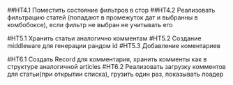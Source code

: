 ##HT4.1 Поместить состояние фильтров в стор
##HT4.2 Реализовать фильтрацию статей (попадают в промежуток дат и выбранны в комбобоксе), если фильтр не выбран не учитывать его


#HT5.1 Хранить статьи аналогично комментам 
#HT5.2 Создание middleware для генерации рандом id
#HT5.3 Добавление коментариев


#HT6.1 Создать Record для комментария, хранить комменты как в структуре аналогичной articles
#HT6.2 Реализовать загрузку комментов для статьи(при открытии списка), грузить один раз, показывать лоадер